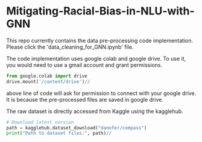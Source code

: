 # Mitigating-Racial-Bias-in-NLU-with-GNN

This repo currently contains the data pre-processing code implementation. Please click the 'data_cleaning_for_GNN.ipynb' file. 

The code implementation uses google colab and google drive. To use it, you would need to use a gmail account and grant permissions.

```python
from google.colab import drive
drive.mount('/content/drive')//
```

above line of code will ask for permission to connect with your google drive. It is because the pre-processed files are saved in google drive. 

The raw dataset is directly accessed from Kaggle using the kagglehub. 
```python
# Download latest version
path = kagglehub.dataset_download("danofer/compass")
print("Path to dataset files:", path)//
```
